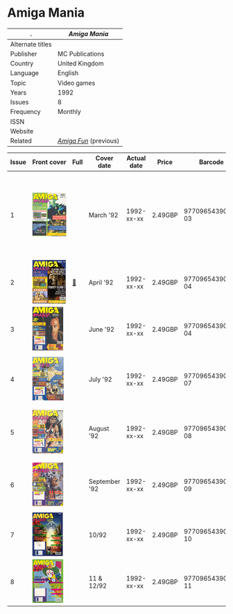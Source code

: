 # Amiga Mania

. | _Amiga Mania_
--- | ---
Alternate titles | 
Publisher | MC Publications
Country | United Kingdom
Language | English
Topic | Video games
Years | 1992
Issues | 8
Frequency | Monthly
ISSN | 
Website | 
Related | _[Amiga Fun](Amiga%20Fun.md)_ (previous)

Issue | Front&nbsp;cover | Full | Cover date | Actual date | Price | Barcode | Extras
----- | ---------------- | ---- | ---------- | ----------- | ----- | ------- | ------
1|![1](amigamania/01.png)||March '92|1992-xx-xx|2.49GBP|9770965439009-03|![1](amigamania/01e.png) ![1](amigamania/01e2.png)<br>3.5" floppy disk &vert; Poster [🔗][1e]
2|![2](amigamania/02.png)|[🔗][2]|April '92|1992-xx-xx|2.49GBP|9770965439009-04|3.5" floppy disk &vert; Poster
3|![3](amigamania/03.png)||June '92|1992-xx-xx|2.49GBP|9770965439009-04|3.5" floppy disk &vert; Poster
4|![4](amigamania/04.png)||July '92|1992-xx-xx|2.49GBP|9770965439009-07|![4](amigamania/04e.png)<br>3.5" floppy disk &vert; Poster
5|![5](amigamania/05.png)||August '92|1992-xx-xx|2.49GBP|9770965439009-08|![5](amigamania/05e.png)<br>3.5" floppy disk &vert; Poster
6|![6](amigamania/06.png)||September '92|1992-xx-xx|2.49GBP|9770965439009-09|![6](amigamania/06e.png)<br>3.5" floppy disk &vert; Poster
7|![7](amigamania/07.png)||10/92|1992-xx-xx|2.49GBP|9770965439009-10|![7](amigamania/07e.png)<br>3.5" floppy disk
8|![8](amigamania/08.png)||11 & 12/92|1992-xx-xx|2.49GBP|9770965439009-11|3.5" floppy disk

[2]: https://archive.org/details/amiga-mania-92006

[1e]: https://archive.org/details/Amiga_Mania_1_1992_MC_Publications_GB_Mar_1992_Brainball
